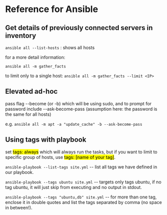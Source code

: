 # Reference for Ansible

## Get details of previously connected servers in inventory

`ansible all --list-hosts` : shows all hosts  

for a more detail information:

`
ansible all -m gather_facts
`

to limit only to a single host: `ansible all -m gather_facts --limit <IP>`  

## Elevated ad-hoc
pass flag --become (or -b) which will be using sudo, and to prompt for password include --ask-become-pass (assumption here: the password is the same for all hosts)  

e.g. `ansible all -m apt -a "update_cache" -b --ask-become-pass`  

## Using tags with playbook
set <mark>tags: always</mark> which will always run the tasks, but if you want to limit to specific group of hosts, use <mark>tags: [name of your tag]</mark>.  

`ansible-playbook --list-tags site.yml` -- list all tags we have defined in our playbook.  

`ansible-playbook --tags ubuntu site.yml` -- targets only tags ubuntu, if no tag ubuntu, it will just skip from executing and no output in stdout.  

`ansible-playbook --tags "ubuntu,db" site.yml` -- for more than one tag, enclose it in double quotes and list the tags separated by comma (no space in between!).  

